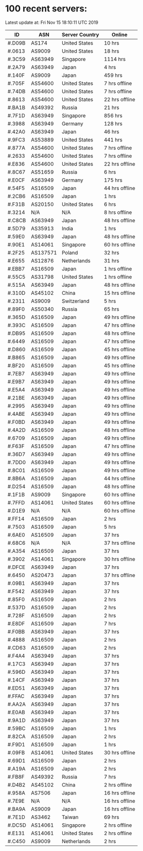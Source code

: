 # 100 recent servers:

Latest update at: Fri Nov 15 18:10:11 UTC 2019

| ID | ASN | Server Country | Online |
| -- | --- | -------------- | ------ |
| #.D09B | AS174 | United States | 10 hrs |
| #.0613 | AS9009 | United States | 18 hrs |
| #.3C59 | AS63949 | Singapore | 1114 hrs |
| #.2A79 | AS63949 | Japan | 4 hrs |
| #.140F | AS9009 | Japan | 459 hrs |
| #.705F | AS54600 | United States | 7 hrs offline |
| #.74DB | AS54600 | United States | 7 hrs offline |
| #.8613 | AS54600 | United States | 22 hrs offline |
| #.BA1B | AS49392 | Russia | 21 hrs |
| #.7F1D | AS63949 | Singapore | 856 hrs |
| #.3988 | AS63949 | Germany | 128 hrs |
| #.42A0 | AS63949 | Japan | 46 hrs |
| #.9FC3 | AS53889 | United States | 441 hrs |
| #.877A | AS54600 | United States | 7 hrs offline |
| #.2633 | AS54600 | United States | 7 hrs offline |
| #.E836 | AS54600 | United States | 22 hrs offline |
| #.8C67 | AS51659 | Russia | 6 hrs |
| #.E0CF | AS63949 | Germany | 175 hrs |
| #.54F5 | AS16509 | Japan | 44 hrs offline |
| #.2CB6 | AS16509 | Japan | 1 hrs |
| #.F31B | AS20150 | United States | 6 hrs |
| #.3214 | N/A | N/A | 8 hrs offline |
| #.C8CB | AS63949 | Japan | 48 hrs offline |
| #.5D79 | AS35913 | India | 1 hrs |
| #.59E0 | AS63949 | Japan | 48 hrs offline |
| #.90E1 | AS14061 | Singapore | 60 hrs offline |
| #.2F25 | AS137571 | Poland | 32 hrs |
| #.E655 | AS12876 | Netherlands | 31 hrs |
| #.EBB7 | AS16509 | Japan | 1 hrs offline |
| #.55C5 | AS31798 | United States | 1 hrs offline |
| #.515A | AS63949 | Japan | 48 hrs offline |
| #.310D | AS45102 | China | 15 hrs offline |
| #.2311 | AS9009 | Switzerland | 5 hrs |
| #.89F0 | AS50340 | Russia | 65 hrs |
| #.365D | AS16509 | Japan | 49 hrs offline |
| #.393C | AS16509 | Japan | 47 hrs offline |
| #.DB95 | AS16509 | Japan | 48 hrs offline |
| #.6449 | AS16509 | Japan | 47 hrs offline |
| #.D860 | AS16509 | Japan | 45 hrs offline |
| #.B865 | AS16509 | Japan | 49 hrs offline |
| #.BF20 | AS16509 | Japan | 45 hrs offline |
| #.7EB7 | AS63949 | Japan | 49 hrs offline |
| #.E9B7 | AS63949 | Japan | 49 hrs offline |
| #.E5A4 | AS63949 | Japan | 49 hrs offline |
| #.21BE | AS63949 | Japan | 49 hrs offline |
| #.2995 | AS63949 | Japan | 49 hrs offline |
| #.4ABE | AS63949 | Japan | 49 hrs offline |
| #.F0BD | AS63949 | Japan | 49 hrs offline |
| #.4A2D | AS16509 | Japan | 48 hrs offline |
| #.6709 | AS16509 | Japan | 49 hrs offline |
| #.F63F | AS16509 | Japan | 47 hrs offline |
| #.36D7 | AS63949 | Japan | 49 hrs offline |
| #.7DD0 | AS63949 | Japan | 49 hrs offline |
| #.8C01 | AS16509 | Japan | 49 hrs offline |
| #.8B6A | AS16509 | Japan | 44 hrs offline |
| #.D254 | AS16509 | Japan | 48 hrs offline |
| #.1F1B | AS9009 | Singapore | 60 hrs offline |
| #.7FFD | AS14061 | United States | 60 hrs offline |
| #.D1E9 | N/A | N/A | 60 hrs offline |
| #.FF14 | AS16509 | Japan | 2 hrs |
| #.7503 | AS16509 | Japan | 5 hrs |
| #.6AE0 | AS16509 | Japan | 37 hrs |
| #.68C6 | N/A | N/A | 37 hrs offline |
| #.A354 | AS16509 | Japan | 37 hrs |
| #.3902 | AS14061 | Singapore | 30 hrs offline |
| #.DFCE | AS63949 | Japan | 37 hrs |
| #.6450 | AS20473 | Japan | 37 hrs offline |
| #.09B1 | AS63949 | Japan | 37 hrs |
| #.F542 | AS63949 | Japan | 37 hrs |
| #.85F0 | AS16509 | Japan | 2 hrs |
| #.537D | AS16509 | Japan | 2 hrs |
| #.728F | AS16509 | Japan | 2 hrs |
| #.E8DF | AS16509 | Japan | 7 hrs |
| #.F0BB | AS63949 | Japan | 37 hrs |
| #.4888 | AS16509 | Japan | 2 hrs |
| #.CD63 | AS16509 | Japan | 2 hrs |
| #.F4A4 | AS63949 | Japan | 37 hrs |
| #.17C3 | AS63949 | Japan | 37 hrs |
| #.596D | AS63949 | Japan | 37 hrs |
| #.14CF | AS63949 | Japan | 37 hrs |
| #.ED51 | AS63949 | Japan | 37 hrs |
| #.FFAC | AS63949 | Japan | 37 hrs |
| #.AA2A | AS63949 | Japan | 37 hrs |
| #.E0AB | AS63949 | Japan | 37 hrs |
| #.9A1D | AS63949 | Japan | 37 hrs |
| #.59BC | AS16509 | Japan | 1 hrs |
| #.82CA | AS16509 | Japan | 2 hrs |
| #.F9D1 | AS16509 | Japan | 1 hrs |
| #.09FB | AS14061 | United States | 30 hrs offline |
| #.69D1 | AS16509 | Japan | 2 hrs |
| #.A19A | AS16509 | Japan | 2 hrs |
| #.FB8F | AS49392 | Russia | 7 hrs |
| #.D4B2 | AS45102 | China | 2 hrs offline |
| #.958A | AS7506 | Japan | 16 hrs offline |
| #.7E9E | N/A | N/A | 16 hrs offline |
| #.BA9A | AS9009 | Japan | 16 hrs offline |
| #.7E1D | AS3462 | Taiwan | 69 hrs |
| #.DC5D | AS14061 | Singapore | 2 hrs offline |
| #.E131 | AS14061 | United States | 2 hrs offline |
| #.C450 | AS9009 | Netherlands | 2 hrs |

